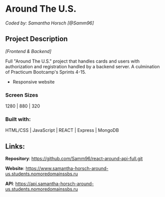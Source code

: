 # Around The U.S.
_Coded by: Samantha Horsch [@Samm96]_
## Project Description
_[Frontend & Backend]_

Full "Around The U.S." project that handles cards and users with authorization and registration handled by a backend server. A culmination of Practicum Bootcamp's Sprints 4-15.

* Responsive website

### Screen Sizes
1280  |  880  |  320

### Built with:

HTML/CSS  |  JavaScript |  REACT  |  Express  | MongoDB

## Links:

**Repository**: https://github.com/Samm96/react-around-api-full.git

**Website**: https://www.samantha-horsch-around-us.students.nomoredomainssbs.ru

**API**: https://api.samantha-horsch-around-us.students.nomoredomainssbs.ru